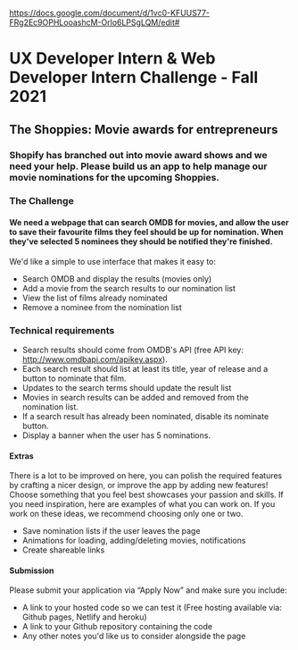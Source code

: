 https://docs.google.com/document/d/1vc0-KFUUS77-FRg2Ec9OPHLooashcM-Orlo6LPSgLQM/edit#
# UX Developer Intern & Web Developer Intern Challenge - Fall 2021
## The Shoppies: Movie awards for entrepreneurs

### Shopify has branched out into movie award shows and we need your help. Please build us an app to help manage our movie nominations for the upcoming Shoppies.

### The Challenge
#### We need a webpage that can search OMDB for movies, and allow the user to save their favourite films they feel should be up for nomination. When they've selected 5 nominees they should be notified they're finished.

We'd like a simple to use interface that makes it easy to:
  * Search OMDB and display the results (movies only)
  * Add a movie from the search results to our nomination list
  * View the list of films already nominated
  * Remove a nominee from the nomination list

### Technical requirements
  * Search results should come from OMDB's API (free API key: http://www.omdbapi.com/apikey.aspx).
  * Each search result should list at least its title, year of release and a button to nominate that film.
  * Updates to the search terms should update the result list
  * Movies in search results can be added and removed from the nomination list.
  * If a search result has already been nominated, disable its nominate button.
  * Display a banner when the user has 5 nominations.

#### Extras
There is a lot to be improved on here, you can polish the required features by crafting a nicer design, or improve the app by adding new features! Choose something that you feel best showcases your passion and skills.
If you need inspiration, here are examples of what you can work on. If you work on these ideas, we recommend choosing only one or two.
  * Save nomination lists if the user leaves the page
  * Animations for loading, adding/deleting movies, notifications
  * Create shareable links
#### Submission
Please submit your application via “Apply Now” and make sure you include:
  * A link to your hosted code so we can test it (Free hosting available via: Github pages, Netlify and heroku)
  * A link to your Github repository containing the code
  * Any other notes you'd like us to consider alongside the page